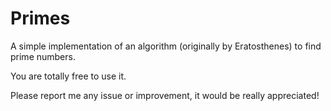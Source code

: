 # Primes
A simple implementation of an algorithm (originally by Eratosthenes) to find prime numbers.

You are totally free to use it.

Please report me any issue or improvement, it would be  really appreciated!
